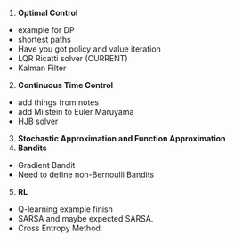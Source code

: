 1. **Optimal Control**
 - example for DP
 - shortest paths
 - Have you got policy and value iteration
 - LQR Ricatti solver (CURRENT)
 - Kalman Filter
2. **Continuous Time Control**
 - add things from notes
 - add Milstein to Euler Maruyama
 - HJB solver
3. **Stochastic Approximation and Function Approximation**
4. **Bandits**
 - Gradient Bandit
 - Need to define non-Bernoulli Bandits
5. **RL** 
 - Q-learning example finish 
 - SARSA and maybe expected SARSA.
 - Cross Entropy Method.

